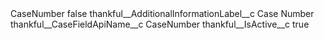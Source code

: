 <?xml version="1.0" encoding="UTF-8"?>
<CustomMetadata xmlns="http://soap.sforce.com/2006/04/metadata" xmlns:xsi="http://www.w3.org/2001/XMLSchema-instance" xmlns:xsd="http://www.w3.org/2001/XMLSchema">
    <label>CaseNumber</label>
    <protected>false</protected>
    <values>
        <field>thankful__AdditionalInformationLabel__c</field>
        <value xsi:type="xsd:string">Case Number</value>
    </values>
    <values>
        <field>thankful__CaseFieldApiName__c</field>
        <value xsi:type="xsd:string">CaseNumber</value>
    </values>
    <values>
        <field>thankful__IsActive__c</field>
        <value xsi:type="xsd:boolean">true</value>
    </values>
</CustomMetadata>
